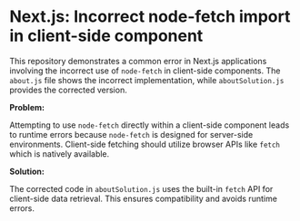 # Next.js: Incorrect node-fetch import in client-side component

This repository demonstrates a common error in Next.js applications involving the incorrect use of `node-fetch` in client-side components.  The `about.js` file shows the incorrect implementation, while `aboutSolution.js` provides the corrected version.

**Problem:**

Attempting to use `node-fetch` directly within a client-side component leads to runtime errors because `node-fetch` is designed for server-side environments.  Client-side fetching should utilize browser APIs like `fetch` which is natively available.

**Solution:**

The corrected code in `aboutSolution.js` uses the built-in `fetch` API for client-side data retrieval.  This ensures compatibility and avoids runtime errors.
